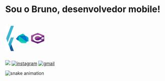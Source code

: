 # Sou o Bruno, desenvolvedor mobile!

<div style="display: inline_block"><br>
  
  <img align="center" alt="Bruno-Flutter" height="80" width="30" src="https://github.com/devicons/devicon/blob/master/icons/flutter/flutter-original.svg" />
  <img align="center" alt="Bruno-Dart" height="30" width="40" src="https://github.com/devicons/devicon/blob/master/icons/dart/dart-original.svg" />
  <img align="center" alt="Bruno-Csharp" height="35" width="50" src="https://raw.githubusercontent.com/devicons/devicon/master/icons/csharp/csharp-original.svg">
</div>

  ##
  
<div>
  <a href="https://www.linkedin.com/in/brunodeev/" target="_blank"><img src="https://img.shields.io/badge/-LinkedIn-%230077B5?style=for-the-badge&logo=linkedin&logoColor=white" target="_blank"></a>
  <a href="https://www.instagram.com/brunobse/" target="_blank"><img height="29" alt="instagram" src="https://img.shields.io/badge/-Instagram-%23E4405F?style=for-the-badge&logo=instagram&logoColor=white" target="_blank"></a>
  <a href="bcgmeireles@gmail.com"><img height="29" alt="gmail" src="https://img.shields.io/badge/-Gmail-%23333?style=for-the-badge&logo=gmail&logoColor=white" target="_blank"></a>
  
  ![snake animation](https://raw.githubusercontent.com/anic4cio/anic4cio/output/github-contribution-grid-snake-dark.svg)
  
</div>
